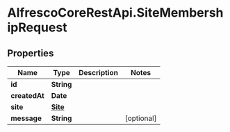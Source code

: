 # AlfrescoCoreRestApi.SiteMembershipRequest

## Properties
Name | Type | Description | Notes
------------ | ------------- | ------------- | -------------
**id** | **String** |  | 
**createdAt** | **Date** |  | 
**site** | [**Site**](Site.md) |  | 
**message** | **String** |  | [optional] 


